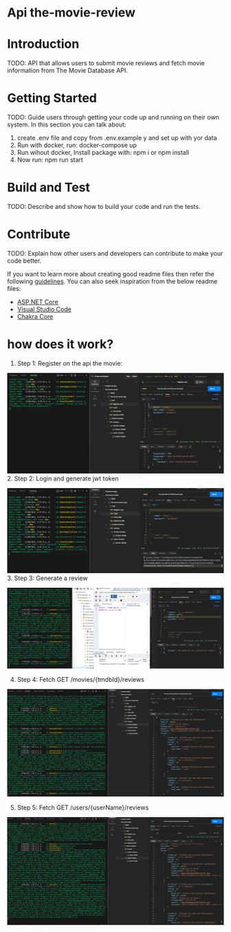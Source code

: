 # Api the-movie-review
# Introduction 
TODO: API that allows users to submit movie reviews and fetch movie information from The Movie Database API. 

# Getting Started
TODO: Guide users through getting your code up and running on their own system. In this section you can talk about:
1.  create .env file and copy from .env.example y and set up with yor data
2.  Run with docker, run: docker-compose up
3.  Run wihout docker, Install package with: npm i or npm install
4.  Now run: npm run start


# Build and Test
TODO: Describe and show how to build your code and run the tests. 

# Contribute
TODO: Explain how other users and developers can contribute to make your code better. 

If you want to learn more about creating good readme files then refer the following [guidelines](https://docs.microsoft.com/en-us/azure/devops/repos/git/create-a-readme?view=azure-devops). You can also seek inspiration from the below readme files:
- [ASP.NET Core](https://github.com/aspnet/Home)
- [Visual Studio Code](https://github.com/Microsoft/vscode)
- [Chakra Core](https://github.com/Microsoft/ChakraCore)


# how does it work?
1.  Step 1: Register on the api the movie:

![Alt text](image.png)
2.  Step 2: Login and generate jwt token

![Alt text](image-1.png)
3.  Step 3: Generate a review

![Alt text](image-3.png)

4.  Step 4: Fetch GET /movies/{tmdbId}/reviews

![Alt text](image-4.png)

5.  Step 5: Fetch GET /users/{userName}/reviews

![Alt text](image-5.png)




